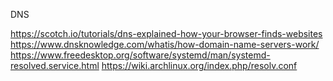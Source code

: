 DNS

https://scotch.io/tutorials/dns-explained-how-your-browser-finds-websites
https://www.dnsknowledge.com/whatis/how-domain-name-servers-work/
https://www.freedesktop.org/software/systemd/man/systemd-resolved.service.html
https://wiki.archlinux.org/index.php/resolv.conf



